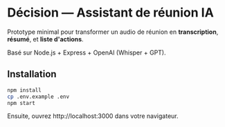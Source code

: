 
# Décision — Assistant de réunion IA

Prototype minimal pour transformer un audio de réunion en **transcription**, **résumé**, et **liste d'actions**.

Basé sur Node.js + Express + OpenAI (Whisper + GPT).

## Installation

```bash
npm install
cp .env.example .env
npm start
```

Ensuite, ouvrez http://localhost:3000 dans votre navigateur.
